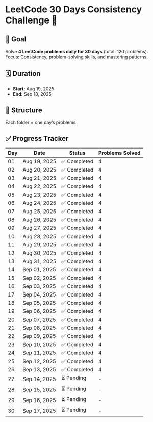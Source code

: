 # LeetCode 30 Days Consistency Challenge 🚀

## 📌 Goal
Solve **4 LeetCode problems daily for 30 days** (total: 120 problems).  
Focus: Consistency, problem-solving skills, and mastering patterns.

## 🗓 Duration
- **Start:** Aug 19, 2025  
- **End:** Sep 18, 2025  

## 📂 Structure
Each folder = one day’s problems
## ✅ Progress Tracker

| Day | Date         | Status       | Problems Solved |
|-----|-------------|--------------|----------------|
| 01  | Aug 19, 2025 | ✅ Completed  | 4 |
| 02  | Aug 20, 2025 | ✅ Completed  | 4 |
| 03  | Aug 21, 2025 | ✅ Completed  | 4 |
| 04  | Aug 22, 2025 | ✅ Completed  | 4 |
| 05  | Aug 23, 2025 | ✅ Completed  | 4 |
| 06  | Aug 24, 2025 | ✅ Completed  | 4 |
| 07  | Aug 25, 2025 | ✅ Completed  | 4 |
| 08  | Aug 26, 2025 | ✅ Completed  | 4 |
| 09  | Aug 27, 2025 | ✅ Completed  | 4 |
| 10  | Aug 28, 2025 | ✅ Completed  | 4 |
| 11  | Aug 29, 2025 | ✅ Completed  | 4 |
| 12  | Aug 30, 2025 | ✅ Completed  | 4 |
| 13  | Aug 31, 2025 | ✅ Completed  | 4 |
| 14  | Sep 01, 2025 | ✅ Completed  | 4 |
| 15  | Sep 02, 2025 | ✅ Completed  | 4 |
| 16  | Sep 03, 2025 | ✅ Completed  | 4 |
| 17  | Sep 04, 2025 | ✅ Completed  | 4 |
| 18  | Sep 05, 2025 | ✅ Completed  | 4 |
| 19  | Sep 06, 2025 | ✅ Completed  | 4 |
| 20  | Sep 07, 2025 | ✅ Completed  | 4 |
| 21  | Sep 08, 2025 | ✅ Completed  | 4 |
| 22  | Sep 09, 2025 | ✅ Completed  | 4 |
| 23  | Sep 10, 2025 | ✅ Completed  | 4 |
| 24  | Sep 11, 2025 | ✅ Completed  | 4 |
| 25  | Sep 12, 2025 | ✅ Completed  | 4 |
| 26  | Sep 13, 2025 | ✅ Completed  | 4 |
| 27  | Sep 14, 2025 | ⏳ Pending    | - |
| 28  | Sep 15, 2025 | ⏳ Pending    | - |
| 29  | Sep 16, 2025 | ⏳ Pending    | - |
| 30  | Sep 17, 2025 | ⏳ Pending    | - |
